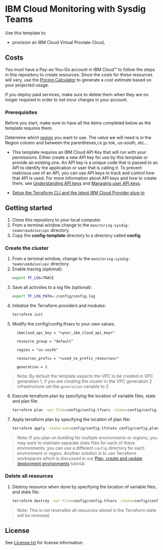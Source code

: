 # IBM Cloud Monitoring with Sysdig Teams

Use this template to:
 - provision an IBM Cloud Virtual Proviate Cloud,

## Costs

You must have a Pay-as-You-Go account in IBM Cloud&trade; to follow the steps in this repository to create resources. Since the costs for these resources will vary, use the [Pricing Calculator](https://cloud.ibm.com/estimator/review) to generate a cost estimate based on your projected usage.

If you deploy paid services, make sure to delete them when they are no longer required in order to not incur charges in your account.

### Prerequisites
Before you start, make sure to have all the items completed below as the template requires them.  

Determine which [region](https://cloud.ibm.com/docs/Monitoring-with-Sysdig?topic=Sysdig-endpoints) you want to use. The value we will need is in the Region column and between the parentheses,i.e jp-tok, us-south, etc...

- This template requires an IBM Cloud API Key that will run with your permissions. Either create a new API key for use by this template or provide an existing one. An API key is a unique code that is passed to an API to identify the application or user that is calling it. To prevent malicious use of an API, you can use API keys to track and control how that API is used. For more information about API keys and how to create them, see [Understanding API keys](https://cloud.ibm.com/docs/iam?topic=iam-manapikey) and [Managing user API keys](https://cloud.ibm.com/docs/iam?topic=iam-userapikey).

- [Setup the Terraform CLI and the latest IBM Cloud Provider plug-in](https://cloud.ibm.com/docs/terraform?topic=terraform-tf-provider#install_cli)


## Getting started

1. Clone this repository to your local computer.
1. From a terminal window change to the `monitoring-sysdig-teams\modules\vpc` directory.
1. Copy the **config-template** directory to a directory called **config**.

### Create the cluster

1. From a terminal window, change to the `monitoring-sysdig-teams\modules\vpc` directory.
2. Enable tracing (optional):
    ```sh
    export TF_LOG=TRACE
    ```
3. Save all activities to a log file (optional):
    ```sh
    export TF_LOG_PATH=./config/config.log
    ```
4. Initialize the Terraform providers and modules:
    ```sh
    terraform init
    ```
5. Modify the config/config.tfvars to your own values.
    ```
      ibmcloud_api_key = "<your_ibm_cloud_api_key>"

      resource_group = "default"

      region = "us-south"

      resources_prefix = "<used_to_prefix_resources>"

      generation = 1
    ```

> Note: By default the template expects the VPC to be created in VPC generation 1, if you are creating the cluster in the VPC generation 2 infrastructure set the `generation` variable to *2*. 

6. Execute terraform plan by specifying the location of variable files, state and plan file:
    ```sh
    terraform plan -var-file=config/config.tfvars -state=config/config.tfstate -out=config/config.plan
    ```
7. Apply terraform plan by specifying the location of plan file:
    ```sh
    terraform apply -state-out=config/config.tfstate config/config.plan
    ```

  > Note: If you plan on building for multiple environments or regions, you may want to maintain separate state files for each of these environments, you can use a different `config` directory for each environment or region.  Another solution is to use Terraform workspaces which is discussed in our [Plan, create and update deployment environments](https://cloud.ibm.com/docs/tutorials?topic=solution-tutorials-plan-create-update-deployments#plan-create-update-deployments) tutorial.


### Delete all resources
1. Destroy resource when done by specifying the location of variable files, and state file:
    ```sh
    terraform destroy -var-file=config/config.tfvars -state=config/config.tfstate
    ```
  > Note: This is not reversible all resources stored in the Terraform state will be removed.

## License

See [License.txt](License.txt) for license information.